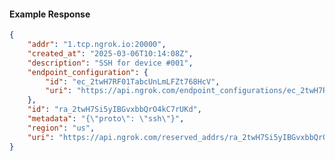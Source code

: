 <!-- Code generated for API Clients. DO NOT EDIT. -->

#### Example Response

```json
{
	"addr": "1.tcp.ngrok.io:20000",
	"created_at": "2025-03-06T10:14:08Z",
	"description": "SSH for device #001",
	"endpoint_configuration": {
		"id": "ec_2twH7RF01TabcUnLmLFZt768HcV",
		"uri": "https://api.ngrok.com/endpoint_configurations/ec_2twH7RF01TabcUnLmLFZt768HcV"
	},
	"id": "ra_2twH7Si5yIBGvxbbQrO4kC7rUKd",
	"metadata": "{\"proto\": \"ssh\"}",
	"region": "us",
	"uri": "https://api.ngrok.com/reserved_addrs/ra_2twH7Si5yIBGvxbbQrO4kC7rUKd"
}
```
